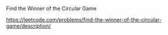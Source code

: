 Find the Winner of the Circular Game

https://leetcode.com/problems/find-the-winner-of-the-circular-game/description/
